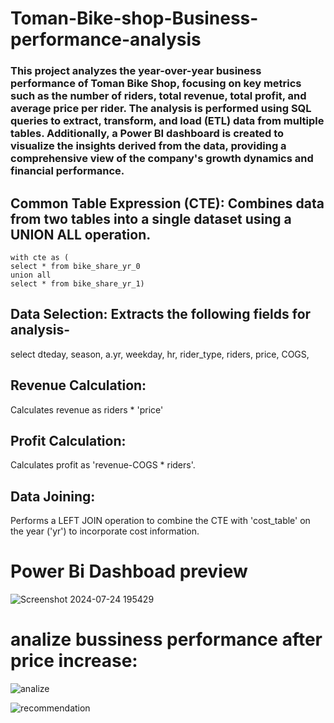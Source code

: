 # Toman-Bike-shop-Business-performance-analysis
### This project analyzes the year-over-year business performance of Toman Bike Shop, focusing on key metrics such as the number of riders, total revenue, total profit, and average price per rider. The analysis is performed using SQL queries to extract, transform, and load (ETL) data from multiple tables. Additionally, a Power BI dashboard is created to visualize the insights derived from the data, providing a comprehensive view of the company's growth dynamics and financial performance.

## Common Table Expression (CTE): Combines data from two tables into a single dataset using a UNION ALL operation.
    with cte as (
    select * from bike_share_yr_0
    union all
    select * from bike_share_yr_1)

## Data Selection: Extracts the following fields for analysis-
   select 
   dteday,
   season,
   a.yr,
   weekday,
   hr,
   rider_type,
   riders,
   price,
   COGS,

## Revenue Calculation:
   Calculates revenue as riders * 'price'

## Profit Calculation:
   Calculates profit as 'revenue-COGS * riders'.

## Data Joining:
   Performs a LEFT JOIN operation to combine the CTE with 'cost_table' on the year ('yr') to incorporate cost information.


# Power Bi Dashboad preview
![Screenshot 2024-07-24 195429](https://github.com/user-attachments/assets/a6983209-81d0-4f61-b4cd-d9d1659b1394)

# analize bussiness performance after price increase:
![analize ](https://github.com/user-attachments/assets/fe0edddc-ae31-483a-af3a-d94f649fdca5)

![recommendation ](https://github.com/user-attachments/assets/06f53809-7376-439b-b2f4-436becc25cfc)
